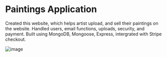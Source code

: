 # Paintings Application

Created this website, which helps artist upload, and sell their paintings on the website.
Handled users, email functions, uploads, security, and payment.
Built using MongoDB, Mongoose, Express, intergrated with Stripe checkout.

![image](https://user-images.githubusercontent.com/130675477/236812494-88befd65-3d63-44ec-aee1-440b146ef46e.png)

